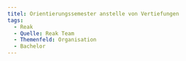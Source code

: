 ```yaml
---
titel: Orientierungssemester anstelle von Vertiefungen
tags:
  - Reak
  - Quelle: Reak Team
  - Themenfeld: Organisation
  - Bachelor
---
```

